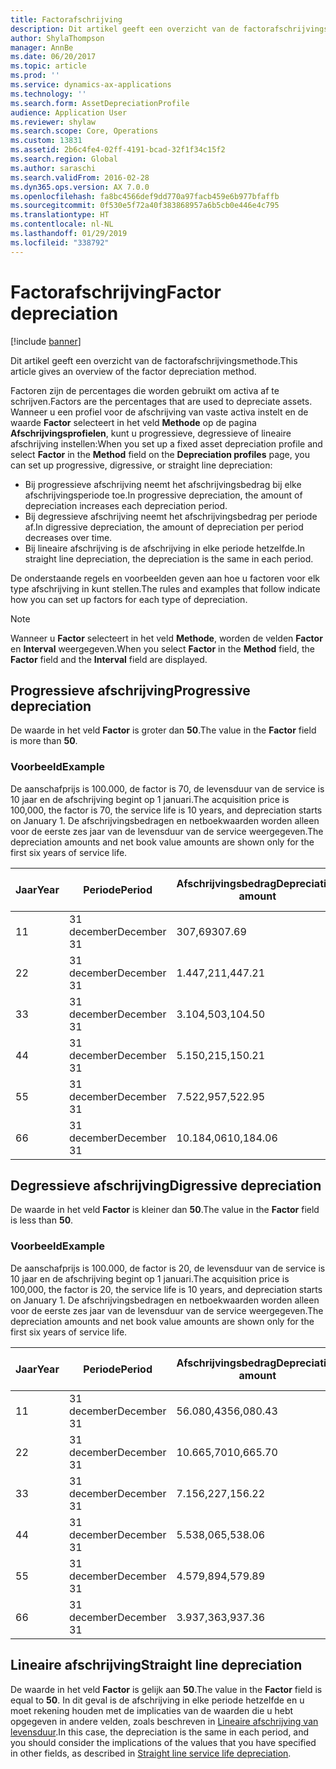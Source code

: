 ```yaml
---
title: Factorafschrijving
description: Dit artikel geeft een overzicht van de factorafschrijvingsmethode.
author: ShylaThompson
manager: AnnBe
ms.date: 06/20/2017
ms.topic: article
ms.prod: ''
ms.service: dynamics-ax-applications
ms.technology: ''
ms.search.form: AssetDepreciationProfile
audience: Application User
ms.reviewer: shylaw
ms.search.scope: Core, Operations
ms.custom: 13831
ms.assetid: 2b6c4fe4-02ff-4191-bcad-32f1f34c15f2
ms.search.region: Global
ms.author: saraschi
ms.search.validFrom: 2016-02-28
ms.dyn365.ops.version: AX 7.0.0
ms.openlocfilehash: fa8bc4566def9dd770a97facb459e6b977bfaffb
ms.sourcegitcommit: 0f530e5f72a40f383868957a6b5cb0e446e4c795
ms.translationtype: HT
ms.contentlocale: nl-NL
ms.lasthandoff: 01/29/2019
ms.locfileid: "338792"
---
```

# <a name="factor-depreciation"></a><span data-ttu-id="60001-103">Factorafschrijving</span><span class="sxs-lookup"><span data-stu-id="60001-103">Factor depreciation</span></span>

[!include [banner](../includes/banner.md)]

<span data-ttu-id="60001-104">Dit artikel geeft een overzicht van de factorafschrijvingsmethode.</span><span class="sxs-lookup"><span data-stu-id="60001-104">This article gives an overview of the factor depreciation method.</span></span>

<span data-ttu-id="60001-105">Factoren zijn de percentages die worden gebruikt om activa af te schrijven.</span><span class="sxs-lookup"><span data-stu-id="60001-105">Factors are the percentages that are used to depreciate assets.</span></span> <span data-ttu-id="60001-106">Wanneer u een profiel voor de afschrijving van vaste activa instelt en de waarde **Factor** selecteert in het veld **Methode** op de pagina **Afschrijvingsprofielen**, kunt u progressieve, degressieve of lineaire afschrijving instellen:</span><span class="sxs-lookup"><span data-stu-id="60001-106">When you set up a fixed asset depreciation profile and select **Factor** in the **Method** field on the **Depreciation profiles** page, you can set up progressive, digressive, or straight line depreciation:</span></span>

-   <span data-ttu-id="60001-107">Bij progressieve afschrijving neemt het afschrijvingsbedrag bij elke afschrijvingsperiode toe.</span><span class="sxs-lookup"><span data-stu-id="60001-107">In progressive depreciation, the amount of depreciation increases each depreciation period.</span></span>
-   <span data-ttu-id="60001-108">Bij degressieve afschrijving neemt het afschrijvingsbedrag per periode af.</span><span class="sxs-lookup"><span data-stu-id="60001-108">In digressive depreciation, the amount of depreciation per period decreases over time.</span></span>
-   <span data-ttu-id="60001-109">Bij lineaire afschrijving is de afschrijving in elke periode hetzelfde.</span><span class="sxs-lookup"><span data-stu-id="60001-109">In straight line depreciation, the depreciation is the same in each period.</span></span>

<span data-ttu-id="60001-110">De onderstaande regels en voorbeelden geven aan hoe u factoren voor elk type afschrijving in kunt stellen.</span><span class="sxs-lookup"><span data-stu-id="60001-110">The rules and examples that follow indicate how you can set up factors for each type of depreciation.</span></span> 

> [!NOTE] 
> <span data-ttu-id="60001-111">Wanneer u **Factor** selecteert in het veld **Methode**, worden de velden **Factor** en **Interval** weergegeven.</span><span class="sxs-lookup"><span data-stu-id="60001-111">When you select **Factor** in the **Method** field, the **Factor** field and the **Interval** field are displayed.</span></span>

## <a name="progressive-depreciation"></a><span data-ttu-id="60001-112">Progressieve afschrijving</span><span class="sxs-lookup"><span data-stu-id="60001-112">Progressive depreciation</span></span>
<span data-ttu-id="60001-113">De waarde in het veld **Factor** is groter dan **50**.</span><span class="sxs-lookup"><span data-stu-id="60001-113">The value in the **Factor** field is more than **50**.</span></span>

### <a name="example"></a><span data-ttu-id="60001-114">Voorbeeld</span><span class="sxs-lookup"><span data-stu-id="60001-114">Example</span></span>

<span data-ttu-id="60001-115">De aanschafprijs is 100.000, de factor is 70, de levensduur van de service is 10 jaar en de afschrijving begint op 1 januari.</span><span class="sxs-lookup"><span data-stu-id="60001-115">The acquisition price is 100,000, the factor is 70, the service life is 10 years, and depreciation starts on January 1.</span></span> <span data-ttu-id="60001-116">De afschrijvingsbedragen en netboekwaarden worden alleen voor de eerste zes jaar van de levensduur van de service weergegeven.</span><span class="sxs-lookup"><span data-stu-id="60001-116">The depreciation amounts and net book value amounts are shown only for the first six years of service life.</span></span>

| <span data-ttu-id="60001-117">Jaar</span><span class="sxs-lookup"><span data-stu-id="60001-117">Year</span></span> | <span data-ttu-id="60001-118">Periode</span><span class="sxs-lookup"><span data-stu-id="60001-118">Period</span></span>      | <span data-ttu-id="60001-119">Afschrijvingsbedrag</span><span class="sxs-lookup"><span data-stu-id="60001-119">Depreciation amount</span></span> | <span data-ttu-id="60001-120">Bedrag nettoboekwaarde</span><span class="sxs-lookup"><span data-stu-id="60001-120">Net book value amount</span></span> |
|------|-------------|---------------------|-----------------------|
| <span data-ttu-id="60001-121">1</span><span class="sxs-lookup"><span data-stu-id="60001-121">1</span></span>    | <span data-ttu-id="60001-122">31 december</span><span class="sxs-lookup"><span data-stu-id="60001-122">December 31</span></span> | <span data-ttu-id="60001-123">307,69</span><span class="sxs-lookup"><span data-stu-id="60001-123">307.69</span></span>              | <span data-ttu-id="60001-124">99.692,31</span><span class="sxs-lookup"><span data-stu-id="60001-124">99,692.31</span></span>             |
| <span data-ttu-id="60001-125">2</span><span class="sxs-lookup"><span data-stu-id="60001-125">2</span></span>    | <span data-ttu-id="60001-126">31 december</span><span class="sxs-lookup"><span data-stu-id="60001-126">December 31</span></span> | <span data-ttu-id="60001-127">1.447,21</span><span class="sxs-lookup"><span data-stu-id="60001-127">1,447.21</span></span>            | <span data-ttu-id="60001-128">98.245,10</span><span class="sxs-lookup"><span data-stu-id="60001-128">98,245.10</span></span>             |
| <span data-ttu-id="60001-129">3</span><span class="sxs-lookup"><span data-stu-id="60001-129">3</span></span>    | <span data-ttu-id="60001-130">31 december</span><span class="sxs-lookup"><span data-stu-id="60001-130">December 31</span></span> | <span data-ttu-id="60001-131">3.104,50</span><span class="sxs-lookup"><span data-stu-id="60001-131">3,104.50</span></span>            | <span data-ttu-id="60001-132">95.140,60</span><span class="sxs-lookup"><span data-stu-id="60001-132">95,140.60</span></span>             |
| <span data-ttu-id="60001-133">4</span><span class="sxs-lookup"><span data-stu-id="60001-133">4</span></span>    | <span data-ttu-id="60001-134">31 december</span><span class="sxs-lookup"><span data-stu-id="60001-134">December 31</span></span> | <span data-ttu-id="60001-135">5.150,21</span><span class="sxs-lookup"><span data-stu-id="60001-135">5,150.21</span></span>            | <span data-ttu-id="60001-136">89.990,39</span><span class="sxs-lookup"><span data-stu-id="60001-136">89,990.39</span></span>             |
| <span data-ttu-id="60001-137">5</span><span class="sxs-lookup"><span data-stu-id="60001-137">5</span></span>    | <span data-ttu-id="60001-138">31 december</span><span class="sxs-lookup"><span data-stu-id="60001-138">December 31</span></span> | <span data-ttu-id="60001-139">7.522,95</span><span class="sxs-lookup"><span data-stu-id="60001-139">7,522.95</span></span>            | <span data-ttu-id="60001-140">82.467,44</span><span class="sxs-lookup"><span data-stu-id="60001-140">82,467.44</span></span>             |
| <span data-ttu-id="60001-141">6</span><span class="sxs-lookup"><span data-stu-id="60001-141">6</span></span>    | <span data-ttu-id="60001-142">31 december</span><span class="sxs-lookup"><span data-stu-id="60001-142">December 31</span></span> | <span data-ttu-id="60001-143">10.184,06</span><span class="sxs-lookup"><span data-stu-id="60001-143">10,184.06</span></span>           | <span data-ttu-id="60001-144">72.283,38</span><span class="sxs-lookup"><span data-stu-id="60001-144">72,283.38</span></span>             |

## <a name="digressive-depreciation"></a><span data-ttu-id="60001-145">Degressieve afschrijving</span><span class="sxs-lookup"><span data-stu-id="60001-145">Digressive depreciation</span></span>
<span data-ttu-id="60001-146">De waarde in het veld **Factor** is kleiner dan **50**.</span><span class="sxs-lookup"><span data-stu-id="60001-146">The value in the **Factor** field is less than **50**.</span></span>

### <a name="example"></a><span data-ttu-id="60001-147">Voorbeeld</span><span class="sxs-lookup"><span data-stu-id="60001-147">Example</span></span>

<span data-ttu-id="60001-148">De aanschafprijs is 100.000, de factor is 20, de levensduur van de service is 10 jaar en de afschrijving begint op 1 januari.</span><span class="sxs-lookup"><span data-stu-id="60001-148">The acquisition price is 100,000, the factor is 20, the service life is 10 years, and depreciation starts on January 1.</span></span> <span data-ttu-id="60001-149">De afschrijvingsbedragen en netboekwaarden worden alleen voor de eerste zes jaar van de levensduur van de service weergegeven.</span><span class="sxs-lookup"><span data-stu-id="60001-149">The depreciation amounts and net book value amounts are shown only for the first six years of service life.</span></span>

| <span data-ttu-id="60001-150">Jaar</span><span class="sxs-lookup"><span data-stu-id="60001-150">Year</span></span> | <span data-ttu-id="60001-151">Periode</span><span class="sxs-lookup"><span data-stu-id="60001-151">Period</span></span>      | <span data-ttu-id="60001-152">Afschrijvingsbedrag</span><span class="sxs-lookup"><span data-stu-id="60001-152">Depreciation amount</span></span> | <span data-ttu-id="60001-153">Bedrag nettoboekwaarde</span><span class="sxs-lookup"><span data-stu-id="60001-153">Net book value amount</span></span> |
|------|-------------|---------------------|-----------------------|
| <span data-ttu-id="60001-154">1</span><span class="sxs-lookup"><span data-stu-id="60001-154">1</span></span>    | <span data-ttu-id="60001-155">31 december</span><span class="sxs-lookup"><span data-stu-id="60001-155">December 31</span></span> | <span data-ttu-id="60001-156">56.080,43</span><span class="sxs-lookup"><span data-stu-id="60001-156">56,080.43</span></span>           | <span data-ttu-id="60001-157">43.919,57</span><span class="sxs-lookup"><span data-stu-id="60001-157">43,919.57</span></span>             |
| <span data-ttu-id="60001-158">2</span><span class="sxs-lookup"><span data-stu-id="60001-158">2</span></span>    | <span data-ttu-id="60001-159">31 december</span><span class="sxs-lookup"><span data-stu-id="60001-159">December 31</span></span> | <span data-ttu-id="60001-160">10.665,70</span><span class="sxs-lookup"><span data-stu-id="60001-160">10,665.70</span></span>           | <span data-ttu-id="60001-161">33.253,87</span><span class="sxs-lookup"><span data-stu-id="60001-161">33,253.87</span></span>             |
| <span data-ttu-id="60001-162">3</span><span class="sxs-lookup"><span data-stu-id="60001-162">3</span></span>    | <span data-ttu-id="60001-163">31 december</span><span class="sxs-lookup"><span data-stu-id="60001-163">December 31</span></span> | <span data-ttu-id="60001-164">7.156,22</span><span class="sxs-lookup"><span data-stu-id="60001-164">7,156.22</span></span>            | <span data-ttu-id="60001-165">26.097,65</span><span class="sxs-lookup"><span data-stu-id="60001-165">26,097.65</span></span>             |
| <span data-ttu-id="60001-166">4</span><span class="sxs-lookup"><span data-stu-id="60001-166">4</span></span>    | <span data-ttu-id="60001-167">31 december</span><span class="sxs-lookup"><span data-stu-id="60001-167">December 31</span></span> | <span data-ttu-id="60001-168">5.538,06</span><span class="sxs-lookup"><span data-stu-id="60001-168">5,538.06</span></span>            | <span data-ttu-id="60001-169">20.559,59</span><span class="sxs-lookup"><span data-stu-id="60001-169">20,559.59</span></span>             |
| <span data-ttu-id="60001-170">5</span><span class="sxs-lookup"><span data-stu-id="60001-170">5</span></span>    | <span data-ttu-id="60001-171">31 december</span><span class="sxs-lookup"><span data-stu-id="60001-171">December 31</span></span> | <span data-ttu-id="60001-172">4.579,89</span><span class="sxs-lookup"><span data-stu-id="60001-172">4,579.89</span></span>            | <span data-ttu-id="60001-173">15.979,70</span><span class="sxs-lookup"><span data-stu-id="60001-173">15,979.70</span></span>             |
| <span data-ttu-id="60001-174">6</span><span class="sxs-lookup"><span data-stu-id="60001-174">6</span></span>    | <span data-ttu-id="60001-175">31 december</span><span class="sxs-lookup"><span data-stu-id="60001-175">December 31</span></span> | <span data-ttu-id="60001-176">3.937,36</span><span class="sxs-lookup"><span data-stu-id="60001-176">3,937.36</span></span>            | <span data-ttu-id="60001-177">12.042,34</span><span class="sxs-lookup"><span data-stu-id="60001-177">12,042.34</span></span>             |

## <a name="straight-line-depreciation"></a><span data-ttu-id="60001-178">Lineaire afschrijving</span><span class="sxs-lookup"><span data-stu-id="60001-178">Straight line depreciation</span></span>
<span data-ttu-id="60001-179">De waarde in het veld **Factor** is gelijk aan **50**.</span><span class="sxs-lookup"><span data-stu-id="60001-179">The value in the **Factor** field is equal to **50**.</span></span> <span data-ttu-id="60001-180">In dit geval is de afschrijving in elke periode hetzelfde en u moet rekening houden met de implicaties van de waarden die u hebt opgegeven in andere velden, zoals beschreven in [Lineaire afschrijving van levensduur](straight-line-service-life-depreciation.md).</span><span class="sxs-lookup"><span data-stu-id="60001-180">In this case, the depreciation is the same in each period, and you should consider the implications of the values that you have specified in other fields, as described in [Straight line service life depreciation](straight-line-service-life-depreciation.md).</span></span>



